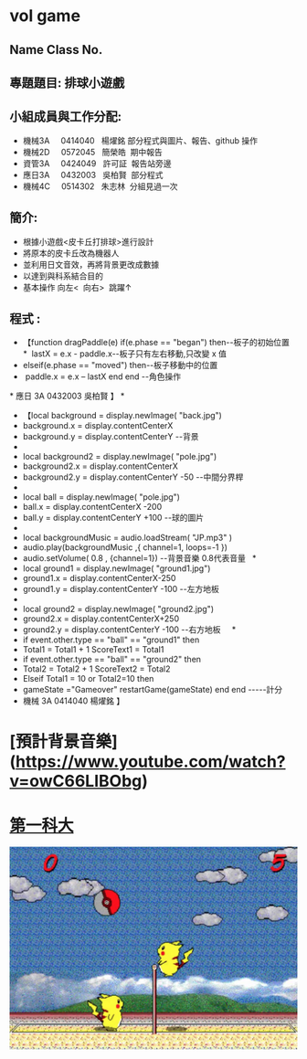 # vol game

## Name Class No.

## 專題題目: 排球小遊戲

## 小組成員與工作分配:
 * 機械3A     0414040   楊燿銘  部分程式與圖片、報告、github 操作 
 * 機械2D     0572045   簡榮皓  期中報告
 * 資管3A     0424049   許可証  報告站旁邊
 * 應日3A     0432003   吳柏賢  部分程式
 * 機械4C     0514302   朱志林  分組見過一次
 
 
 
 ## 簡介:
 * 根據小遊戲<皮卡丘打排球>進行設計
 * 將原本的皮卡丘改為機器人
 * 並利用日文音效，再將背景更改成數據
 * 以達到與科系結合目的
 * 基本操作 向左<  向右>  跳躍↑
 
 
 ## 程式 :
* 【function dragPaddle(e)  if(e.phase == "began") then--板子的初始位置 
*  lastX = e.x - paddle.x--板子只有左右移動,只改變 x 值 
* elseif(e.phase == "moved") then--板子移動中的位置 
*  paddle.x = e.x – lastX end end  --角色操作 
 
* 應日 3A 0432003 吳柏賢 】
*
* 【local background = display.newImage( "back.jpg")
* background.x = display.contentCenterX
* background.y = display.contentCenterY  --背景       
*
* local background2 = display.newImage( "pole.jpg") 
* background2.x = display.contentCenterX
* background2.y = display.contentCenterY -50 --中間分界桿    
*
* local ball = display.newImage( "pole.jpg") 
* ball.x = display.contentCenterX -200 
* ball.y = display.contentCenterY +100 --球的圖片     
*
* local backgroundMusic = audio.loadStream( "JP.mp3" ) 
* audio.play(backgroundMusic ,{ channel=1, loops=-1 })   
* audio.setVolume( 0.8 , {channel=1})  --背景音樂 0.8代表音量
    * 
* local ground1 = display.newImage( "ground1.jpg")
* ground1.x = display.contentCenterX-250 
* ground1.y = display.contentCenterY -100 --左方地板    
*
* local ground2 = display.newImage( "ground2.jpg") 
* ground2.x = display.contentCenterX+250
* ground2.y = display.contentCenterY -100 --右方地板    
 * 
* if event.other.type == "ball" == "ground1" then
* Total1 = Total1 + 1 ScoreText1 = Total1 
* if event.other.type == "ball" == "ground2" then 
* Total2 = Total2 + 1 ScoreText2 = Total2
* Elseif Total1 = 10 or Total2=10 then
* gameState ="Gameover" restartGame(gameState) end end -----計分 
* 機械 3A 0414040 楊燿銘 】
# [預計背景音樂] (https://www.youtube.com/watch?v=owC66LIBObg)
 
# [第一科大](http://www.nkfust.edu.tw/bin/home.php)

![NKFUST](111.png "第一科大")

